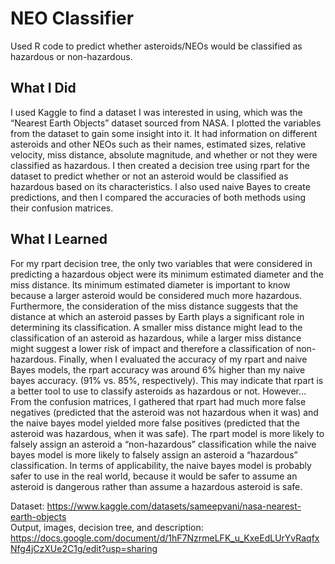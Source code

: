 # NEO Classifier
Used R code to predict whether asteroids/NEOs would be classified as hazardous or non-hazardous.

## What I Did
I used Kaggle to find a dataset I was interested in using, which was the “Nearest Earth Objects” dataset sourced from NASA. I plotted the variables from the dataset to gain some insight into it. It had information on different asteroids and other NEOs such as their names, estimated sizes, relative velocity, miss distance, absolute magnitude, and whether or not they were classified as hazardous. I then created a decision tree using rpart for the dataset to predict whether or not an asteroid would be classified as hazardous based on its  characteristics. I also used naive Bayes to create predictions, and then I compared the accuracies of both methods using their confusion matrices.

## What I Learned
For my rpart decision tree, the only two variables that were considered in predicting a hazardous object were its minimum estimated diameter and the miss distance. 
Its minimum estimated diameter is important to know because a larger asteroid would be considered much more hazardous. Furthermore, the consideration of the miss distance suggests that the distance at which an asteroid passes by Earth plays a significant role in determining its classification. A smaller miss distance might lead to the classification of an asteroid as hazardous, while a larger miss distance might suggest a lower risk of impact and therefore a classification of non-hazardous.
Finally, when I evaluated the accuracy of my rpart and naive Bayes models, the rpart accuracy was around 6% higher than my naive bayes accuracy. (91% vs. 85%, respectively). This may indicate that rpart is a better tool to use to classify asteroids as hazardous or not. However… <br>
From the confusion matrices, I gathered that rpart had much more false negatives (predicted that the asteroid was not hazardous when it was) and the naive bayes model yielded more false positives (predicted that the asteroid was hazardous, when it was safe). The rpart model is more likely to falsely assign an asteroid a “non-hazardous” classification while the naive bayes model is more likely to falsely assign an asteroid a “hazardous” classification. In terms of applicability, the naive bayes model is probably safer to use in the real world, because it would be safer to assume an asteroid is dangerous rather than assume a hazardous asteroid is safe.

Dataset: https://www.kaggle.com/datasets/sameepvani/nasa-nearest-earth-objects 
<br> Output, images, decision tree, and description: https://docs.google.com/document/d/1hF7NzrmeLFK_u_KxeEdLUrYvRaqfxNfg4jCzXUe2C1g/edit?usp=sharing
